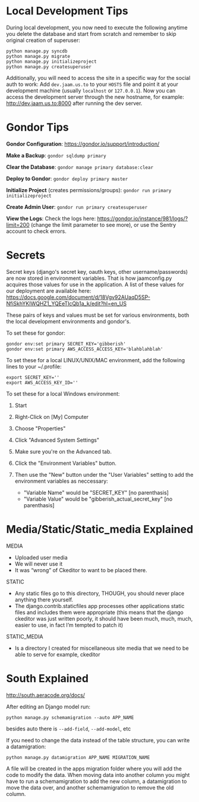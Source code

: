 Local Development Tips
======================

During local development, you now need to execute the following anytime you delete the database and start from scratch and remember to skip original creation of superuser:

    python manage.py syncdb
    python manage.py migrate
    python manage.py initializeproject
    python manage.py createsuperuser

Additionally, you will need to access the site in a specific way for the social auth to work: Add `dev.jaam.us.to` to your `HOSTS` file and point it at your development machine (usually `localhost` or `127.0.0.1`). Now you can access the development server through the new hostname, for example: http://dev.jaam.us.to:8000 after running the dev server.

Gondor Tips
===========

**Gondor Configuration**: https://gondor.io/support/introduction/

**Make a Backup**: `gondor sqldump primary`

**Clear the Database**: `gondor manage primary database:clear`

**Deploy to Gondor**: `gondor deploy primary master`

**Initialize Project** (creates permissions/groups): `gondor run primary initializeproject`

**Create Admin User**: `gondor run primary createsuperuser`

**View the Logs**: Check the logs here: https://gondor.io/instance/981/logs/?limit=200 (change the limit parameter to see more), or use the Sentry account to check errors.

Secrets
=======

Secret keys (django's secret key, oauth keys, other username/passwords) are now stored in environment variables. That is how jaamconfig.py acquires those values for use in the application. A list of these values for our deployment are available here: https://docs.google.com/document/d/18Vgv92AUaqD5SP-NfiSkhYKIWQHZ1_YQEeTIcQb1a_k/edit?hl=en_US

These pairs of keys and values must be set for various environments, both the local development environments and gondor's.

To set these for gondor:

    gondor env:set primary SECRET_KEY='gibberish'
    gondor env:set primary AWS_ACCESS_ACCESS_KEY='blahblahblah'
 
To set these for a local LINUX/UNIX/MAC environment, add the following lines to your ~/.profile:

    export SECRET_KEY=''
    export AWS_ACCESS_KEY_ID=''

To set these for a local Windows environment:

1. Start

2. Right-Click on [My] Computer

3. Choose "Properties"

4. Click "Advanced System Settings"

5. Make sure you're on the Advanced tab.

6. Click the "Environment Variables" button.

7. Then use the "New" button under the "User Variables" setting to add the environment variables as neccessary:

	* "Variable Name" would be "SECRET_KEY" [no parenthasis]
	* "Variable Value" would be "gibberish_actual_secret_key" [no parenthasis]


Media/Static/Static_media Explained
===================================

MEDIA

* Uploaded user media
* We will never use it
* It was “wrong” of Ckeditor to want to be placed there.

STATIC

* Any static files go to this directory, THOUGH, you should never place anything there yourself.
* The django.contrib.staticfiles app processes other applications static files and includes them were appropriate (this means that the django ckeditor was just written poorly, it should have been much, much, much, easier to use, in fact I’m tempted to patch it)

STATIC_MEDIA

* Is a directory I created for miscellaneous site media that we need to be able to serve for example, ckeditor

South Explained
===============

http://south.aeracode.org/docs/

After editing an Django model run:

`python manage.py schemamigration --auto APP_NAME`

besides auto there is `--add-field`, `--add-model`, etc

If you need to change the data instead of the table structure, you can write a datamigration:

`python manage.py datamigration APP_NAME MIGRATION_NAME`

A file will be created in the apps migration folder where you will add the code to modify the data.
When moving data into another column you might have to run a schemamigration to add the new column, a datamigration to move the data over, and another schemamigration to remove the old column.